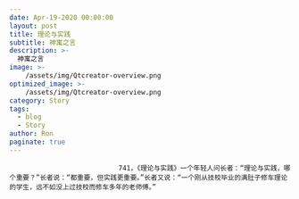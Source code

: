 ```yaml
---
date: Apr-19-2020 00:00:00
layout: post
title: 理论与实践
subtitle: 神寓之言
description: >-
  神寓之言
image: >-
    /assets/img/Qtcreator-overview.png
optimized_image: >-
    /assets/img/Qtcreator-overview.png
category: Story
tags:
  - blog
  - Story
author: Ron
paginate: true
---
```


							　　741，《理论与实践》一个年轻人问长者：“理论与实践，哪个重要？”长者说：“都重要，但实践更重要。”长者又说：“一个刚从技校毕业的满肚子修车理论的学生，远不如没上过技校而修车多年的老师傅。”
							
							
						